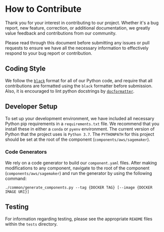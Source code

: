 # How to Contribute

Thank you for your interest in contributing to our project. Whether it's a bug report, new feature, correction, or additional documentation, we greatly value feedback and contributions from our community.

Please read through this document before submitting any issues or pull requests to ensure we have all the necessary information to effectively respond to your bug report or contribution.

## Coding Style

We follow the [`black`](https://black.readthedocs.io/en/stable/) format for all of our Python code, and require that all contributions are formatted using the `black` formatter before submission. Also, it is encouraged to lint python docstrings by [`docformatter`](https://github.com/myint/docformatter).

## Developer Setup

To set up your development environment, we have included all necessary Python pip requirements in a `requirements.txt` file. We recommend that you install these in either a `conda` or `pyenv` environment. The current version of Python that the project uses is `Python 3.7`. The `PYTHONPATH` for this project should be set at the root of the component (`components/aws/sagemaker`).

### Code Generators

We rely on a code generator to build our `component.yaml` files. After making modifications to any component, navigate to the root of the component (`components/aws/sagemaker`) and run the generator by using the following command:

```
./common/generate_components.py --tag {DOCKER TAG} [--image {DOCKER IMAGE URI}]
```

## Testing

For information regarding testing, please see the appropriate `README` files within the `tests` directory.